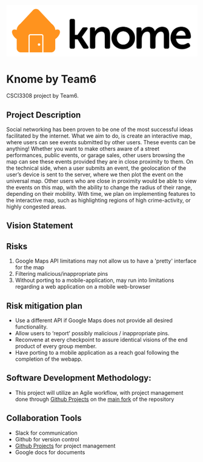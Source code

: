 ![alt text](https://github.com/t2nerb/Knome/blob/master/Knome-01.jpg?raw=true "Knome Logo")

Knome by Team6
=================================
CSCI3308 project by Team6. 

Project Description
----------------
Social networking has been proven to be one of the most successful ideas facilitated by the internet. What we aim to do, is create an interactive map, where users can see events submitted by other users. These events can be anything! Whether you want to make others aware of a street performances, public events, or garage sales, other users  browsing the map can see these events provided they are in close proximity to them. 
On the technical side, when a user submits an event, the geolocation of the user’s device is sent to the server, where we then plot the event on the universal map. Other users who are close in proximity would be able to view the events on this map, with the ability to change the radius of their range, depending on their mobility. With time, we plan on implementing features to the interactive map, such as highlighting regions of high crime-activity, or highly congested areas. 

Vision Statement
-------------------



Risks
-------------------
1. Google Maps API limitations may not allow us to have a 'pretty' interface for the map
2. Filtering malicious/inappropriate pins
3. Without porting to a mobile-application, may run into limitations regarding a web application on a mobile web-browser

Risk mitigation plan
---------------------
* Use a different API if Google Maps does not provide all desired functionality. 
* Allow users to ‘report’ possibly malicious / inappropriate pins.
* Reconvene at every checkpoint to assure identical visions of the end product of every group member.
* Have porting to a mobile application as a reach goal following the completion of the webapp. 

Software Development Methodology:
-----------------------------
* This project will utilize an Agile workflow, with project management done through [Github Projects](https://github.com/t2nerb/Knome/projects) on the [main fork](https://github.com/t2nerb/Knome/tree/master) of the repository


Collaboration Tools
---------------------
* Slack for communication
* Github for version control
* [Github Projects](https://github.com/t2nerb/Knome/projects) for project management
* Google docs for documents
